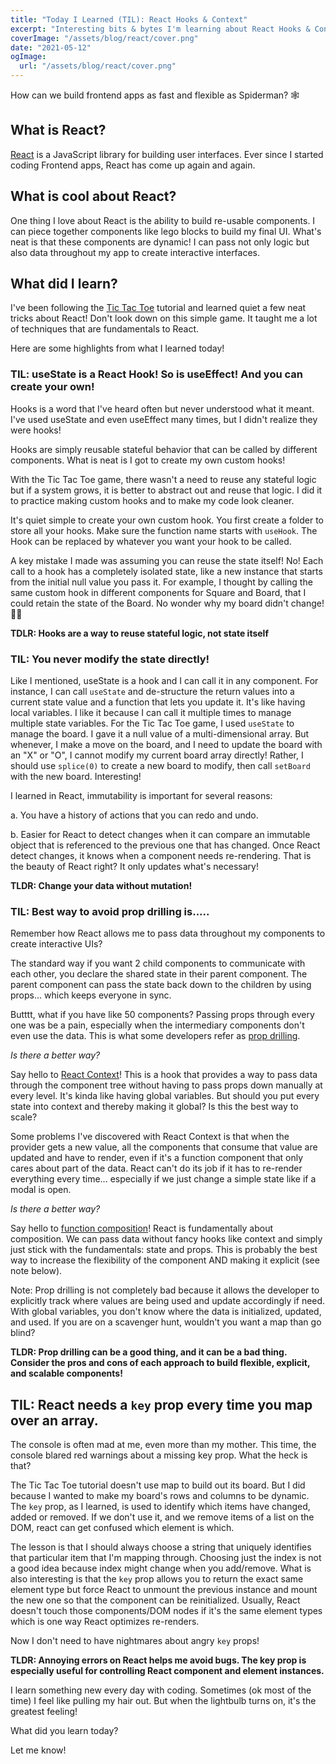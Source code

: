```yaml
---
title: "Today I Learned (TIL): React Hooks & Context"
excerpt: "Interesting bits & bytes I'm learning about React Hooks & Context"
coverImage: "/assets/blog/react/cover.png"
date: "2021-05-12"
ogImage:
  url: "/assets/blog/react/cover.png"
---
```


How can we build frontend apps as fast and flexible as Spiderman? 🕸️

## What is React?

[React](https://reactjs.org/) is a JavaScript library for building user interfaces. Ever since I started coding Frontend apps, React has come up again and again.

## What is cool about React?

One thing I love about React is the ability to build re-usable components. I can piece together components like lego blocks to build my final UI. What's neat is that these components are dynamic! I can pass not only logic but also data throughout my app to create interactive interfaces.

## What did I learn?

I've been following the [Tic Tac Toe](https://reactjs.org/tutorial/tutorial.html) tutorial and learned quiet a few neat tricks about React!
Don't look down on this simple game. It taught me a lot of techniques that are fundamentals to React.

Here are some highlights from what I learned today!

### TIL: useState is a React Hook! So is useEffect! And you can create your own!

Hooks is a word that I've heard often but never understood what it meant. I've used useState and even useEffect many times, but I didn't realize they were hooks!

Hooks are simply reusable stateful behavior that can be called by different components. What is neat is I got to create my own custom hooks!

With the Tic Tac Toe game, there wasn't a need to reuse any stateful logic but if a system grows, it is better to abstract out and reuse that logic. I did it to practice making custom hooks and to make my code look cleaner.

It's quiet simple to create your own custom hook. You first create a folder to store all your hooks. Make sure the function name starts with `useHook`. The Hook can be replaced by whatever you want your hook to be called.

A key mistake I made was assuming you can reuse the state itself! No! Each call to a hook has a completely isolated state, like a new instance that starts from the initial null value you pass it. For example, I thought by calling the same custom hook in different components for Square and Board, that I could retain the state of the Board. No wonder why my board didn't change! 🤦‍♀️

**TDLR: Hooks are a way to reuse stateful logic, not state itself**

### TIL: You never modify the state directly!

Like I mentioned, useState is a hook and I can call it in any component. For instance, I can call `useState` and de-structure the return values into a current state value and a function that lets you update it. It's like having local variables. I like it because I can call it multiple times to manage multiple state variables. For the Tic Tac Toe game, I used `useState` to manage the board. I gave it a null value of a multi-dimensional array. But whenever, I make a move on the board, and I need to update the board with an "X" or "O", I cannot modify my current board array directly! Rather, I should use `splice(0)` to create a new board to modify, then call `setBoard` with the new board. Interesting!

I learned in React, immutability is important for several reasons:

a. You have a history of actions that you can redo and undo.

b. Easier for React to detect changes when it can compare an immutable object that is referenced to the previous one that has changed. Once React detect changes, it knows when a component needs re-rendering. That is the beauty of React right? It only updates what's necessary!

**TLDR: Change your data without mutation!**

### TIL: Best way to avoid prop drilling is.....

Remember how React allows me to pass data throughout my components to create interactive UIs?

The standard way if you want 2 child components to communicate with each other, you declare the shared state in their parent component. The parent component can pass the state back down to the children by using props... which keeps everyone in sync.

Butttt, what if you have like 50 components? Passing props through every one was be a pain, especially when the intermediary components don't even use the data. This is what some developers refer as [prop drilling](https://kentcdodds.com/blog/prop-drilling).

_Is there a better way?_

Say hello to [React Context](https://reactjs.org/docs/context.html)! This is a hook that provides a way to pass data through the component tree without having to pass props down manually at every level. It's kinda like having global variables. But should you put every state into context and thereby making it global? Is this the best way to scale?

Some problems I've discovered with React Context is that when the provider gets a new value, all the components that consume that value are updated and have to render, even if it's a function component that only cares about part of the data. React can't do its job if it has to re-render everything every time... especially if we just change a simple state like if a modal is open.

_Is there a better way?_

Say hello to [function composition](https://www.youtube.com/watch?v=3XaXKiXtNjw)! React is fundamentally about composition. We can pass data without fancy hooks like context and simply just stick with the fundamentals: state and props. This is probably the best way to increase the flexibility of the component AND making it explicit (see note below).

Note: Prop drilling is not completely bad because it allows the developer to explicitly track where values are being used and update accordingly if need. With global variables, you don't know where the data is initialized, updated, and used. If you are on a scavenger hunt, wouldn't you want a map than go blind?

**TLDR: Prop drilling can be a good thing, and it can be a bad thing. Consider the pros and cons of each approach to build flexible, explicit, and scalable components!**

## TIL: React needs a `key` prop every time you map over an array.

The console is often mad at me, even more than my mother. This time, the console blared red warnings about a missing key prop. What the heck is that?

The Tic Tac Toe tutorial doesn't use map to build out its board. But I did because I wanted to make my board's rows and columns to be dynamic. The `key` prop, as I learned, is used to identify which items have changed, added or removed. If we don't use it, and we remove items of a list on the DOM, react can get confused which element is which.

The lesson is that I should always choose a string that uniquely identifies that particular item that I'm mapping through. Choosing just the index is not a good idea because index might change when you add/remove. What is also interesting is that the `key` prop allows you to return the exact same element type but force React to unmount the previous instance and mount the new one so that the component can be reinitialized. Usually, React doesn't touch those components/DOM nodes if it's the same element types which is one way React optimizes re-renders.

Now I don't need to have nightmares about angry `key` props!

**TLDR: Annoying errors on React helps me avoid bugs. The key prop is especially useful for controlling React component and element instances.**

I learn something new every day with coding. Sometimes (ok most of the time) I feel like pulling my hair out. But when the lightbulb turns on, it's the greatest feeling!

What did you learn today?

Let me know!
